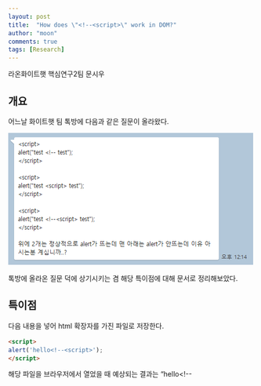 ```yaml
---
layout: post
title:  "How does \"<!--<script>\" work in DOM?"
author: "moon"
comments: true
tags: [Research]
---
```


라온화이트햇 핵심연구2팀 문시우


## 개요

어느날 화이트햇 팀 톡방에 다음과 같은 질문이 올라왔다.

![Untitled](/assets/2022-11-16/Untitled.png)

톡방에 올라온 질문 덕에 상기시키는 겸 해당 특이점에 대해 문서로 정리해보았다.

## 특이점

다음 내용을 넣어 html 확장자를 가진 파일로 저장한다.

```html
<script>
alert('hello<!--<script>');
</script>
```

해당 파일을 브라우저에서 열었을 때 예상되는 결과는 “hello<!--<script>” 메시지가 포함된 alert창이 실행되는 것이지만, 막상 열어보면 아무런 액션이 없는 것을 확인할 수 있다. 

그럼 `<!--<script>` 문자열이 포함된 코드가 실행되지 않을 땐 어떻게 작동하는지 살펴보자.

```html
<script>
function foo(){
	alert("<!--<script>");
}
</script>

<script>
alert(1); // 실행 X
</script>
```

`foo`함수를 호출하지 않았기 때문에, 하단에 위치한 `alert(1)`은 실행될 것으로 예상했지만, 해당 문자열이 포함된 함수 호출 여부와는 관계없이 아무 액션도 없는 것을 확인할 수 있다.

(개발자 도구의 콘솔을 확인해보면 아무런 에러도 발생하지 않는다)

![Untitled](/assets/2022-11-16/Untitled%201.png)

이번엔 파일 내용을 다음과 같이 구성하여 실행해보자.

```
<h1>foo</h1>
<img src onerror=alert(1)>
<script>
	alert(2);
	function a(){
		alert("3<!--<script>");
	}
	alert(4);
	alert(5);
</script>
<img src onerror=alert(6)>!-->
<h1>bar</h1>
```

![Untitled](/assets/2022-11-16/Untitled%202.png)

`<!--<script>` 문자열이 포함된 script태그가 나오기 전까지만 렌더링 및 자바스크립트를 실행해주며 맨 아래의 “bar”는 렌더링 조차 되지 않는다.

그럼 `<!--<script>` 문자열이 나온 이후의 코드가 실행되게 하려면 어떻게 해야할까?
script태그 안에서 `-->`로 닫고서야 다음 코드를 정상적으로 실행시킬 수 있었다.

```jsx
<script>
alert(1);
"<!--<script>"

-->
</script>

<script>
alert(2); // 실행됨
</script>
```

또는

```jsx
<script>
alert(1);
"<!--<script>"
</script>

<script>
-->
</script>

<script>
alert(2); // 실행됨
</script>
```

onload, onerror, onfocus와 같은 `on*` attribute에서도 똑같이 작동하는지 살펴보자.

```jsx
<svg onload='alert("test <!--<script> test")'>
```

![Untitled](/assets/2022-11-16/Untitled%203.png)

script태그 밖에선 영향을 미치지 않는다.

정리해보면

1. script태그 안에 `<!--<script>` 문자열이 있다면 렌더링 및 자바스크립트 실행  X
    
    (’, “, `로 감싸져 있는 상태에서도 작동)
    
2. `<!--<script>`가 삽입된 라인을 지나가지 않더라도 실행 X
3. script태그 안에서 `-->` 가 나와야만 페이지가 정상적으로 작동
4. onload, onerror와 같은 on attribute에서는 영향 X

## 이유

이러한 특이점은 왜 발생할까?

**1. 자바스크립트의 주석 문법**

우선 자바스크립트를 포함한 여타 언어들은 다양한 주석 문법을 갖고있다. 
자바스크립트에서 주로 사용되는 주석으로는 `//`, `/**/` 등이 있으며, HTML에서 주석으로 사용하는 `<!--comment-->` 또한 자바스크립트에서 주석으로 사용할 수 있다.

```jsx
<script>
<!--a--> alert(1); // it doesn't work
alert(2); <!-- executed
alert(3); // executed
</script>
```

위의 코드에서  `<!--`이후에 오는 문자들은 `\n`가 나오기 전까지 문법으로 해석되지 않는다.
* 한 줄 주석으로 활용 가능

**2. 브라우저의 HTML 유효성 검사**

브라우저는 HTML Sanitize라는 다음과 같은 특성을 갖는다.

```jsx
<html><head></head><body><iframe></body></html>
```

파일 내용을 위와 같이 구성한 뒤, 브라우저로 열어보면 페이지에 렌더링되는 내용은 다음과 같다.

![Untitled](/assets/2022-11-16/Untitled%204.png)

브라우저는 똑똑하기 때문에, 개발자가 미처 닫지못한 태그의 유효성을 검사하여 HTML 사양에 따라 닫을 태그는 알아서 닫아주고 렌더링 해준다. 따라서 위 예제에서 `</iframe>` 으로 iframe태그를 닫지 않았음에도, 위와 같이 정상적으로 페이지에 표시된 것을 확인할 수 있다. (이러한 브라우저의 태그 처리 과정을 이용해서 XSS를 발생시킬 수 있는데, 이것을 Mutation XSS 줄여서 mXSS라고 부른다)

아래의 HTML은 브라우저가 어떻게 해석하는지 살펴보자.

```html
<iframe>
<script>
foo = "</iframe><script>//"
alert(1)
</script>
```

**예상하는 결과[1]:**

```
<iframe></iframe>
<script>
foo = "</iframe><script>//"
alert(1)
</script>
```

예상되는 결과 중 첫 번째 결과는 `<script>`가 나오기 전 아직 닫히지 않은 iframe 태그를 닫아준 뒤, script태그 안에 있는 `foo = "<!--</iframe><script>//"` 줄은 정상 코드로 인식하고 아래의 `alert(1)`가 실행되는 것이다.

**예상하는 결과[2]:**

```
<iframe>
<script>
foo = "</iframe><script>//"
alert(1)
</script>
</iframe>
```

예상되는 두 번째 결과는 위와 같이 변수 `foo`에는 아무 내용도 담기지 않고, `alert(1)`도 실행되지 않는 것이다.

**실제 결과:**

![Untitled](/assets/2022-11-16/Untitled%205.png)

![Untitled](/assets/2022-11-16/Untitled%206.png)

`alert(1)`는 정상적으로 실행되며, 변수 `foo`에 아무 값도 담기지 않은 것을 확인할 수 있다.
브라우저는 해당 HTML을 다음과 같이 인식한 것이다.

```
<iframe>
<script>
foo = "</iframe><script>//"
alert(1) // 실행됨
</script>
```

이것은 HTML 해석 표준에 따른 구현이기에, 정상적으로 작동한 게 맞다. (크로미움 계열, 심지어 ie9까지 동일하게 동작함)

그렇다면 `<!--<script>` 문자열은 브라우저에서 어떻게 해석될까?

```jsx
<script>"<!--<script>"</script>
<h1>a</h1>
```

위의 내용을 브라우저로 읽었을 때 DOM은 다음과 같이 구성된다.

![Untitled](/assets/2022-11-16/Untitled%207.png)

좀 더 자세히 보자,

![Untitled](/assets/2022-11-16/Untitled%208.png)

script태그를 닫아주는 `</script>`가 2개 있는것을 확인할 수 있다.
즉, `"<!--<script>"`를 단순 자바스크립트의 문자열로 해석한 것이 아닌, Document 파서에서 실제 열려있는 script태그로 해석하여 `</script>`로 한번 닫아주는 과정이 추가되었다. (`<h1>a</h1>` 또한 출력되지 않는다)

이번엔 임의로 `</script>`를 두번 넣어보았다.

```jsx
<script>a="<!--<script>"</script></script>
<h1>a</h1>
```

![Untitled](/assets/2022-11-16/Untitled%209.png)

페이지에 a가 정상적으로 출력되지만 콘솔을 확인해보면 다음과 같은 에러가 발생한다.

![Untitled](/assets/2022-11-16/Untitled%2010.png)

`</script></script>`에서 앞에 있는 `</script>`를 자바스크립트의 정규식 문법(`/(?:)/`)으로 인식하면서 발생한 에러다. 
즉, `a="<!--<script>"</script>`가 정상적으로 스크립트로 인식되면서 자바스크립트로 실행됐다는 의미다.

우리가 알고있는 사실 중

```jsx
<script>alert(1);
```

이렇게 script태그를 닫아주지 않고 브라우저로 넘겨주면

![Untitled](/assets/2022-11-16/Untitled%2011.png)

`<script>alert(1)</script>`가 정상적으로 완성됨에도 불구하고, 스크립트 실행이 안되는 것을 알고있다. 

이는 브라우저가 문서를 파싱하는 과정에서 script Element의 텍스트는 자바스크립트로 실행될 수 있도록 [HTMLScriptRunner](https://chromium.googlesource.com/chromium/blink/+/b69618018614278cda72077611adc093f460dc57/Source/core/html/parser/HTMLScriptRunner.cpp)에서 처리하는데, 위 결과에서 `</script>`는 나중에 HTML 유효성 검사에서 추가된 태그라 HTMLScriptRunner로 넘겨주지 않았기 때문이다.

1. `<!--<script>`로 인해 Document 파서에서는 script태그가 한번 더 열린 것으로 인식 (버그)
2. script태그는 열려있지만 닫는 태그가 없기 때문에 브라우저는 이를 HTMLScriptRunner로 처리하지 않음. (자바스크립트 엔진으로 넘겨주지 않음)
3. 해당 script Element와 하단에 있는 Element들이 정상적으로 작동, 렌더링되지 않음

아래와 같다고 볼 수 있다.

```jsx
<script>alert(1)
<h1>a</h1>
```

![Untitled](/assets/2022-11-16/Untitled%2012.png)

참 아이러니한 상황이다, `<!--<script>`를 왜 script태그로 인식하는지는 아래 소스코드를 분석하면 알 수 있을 것이다.

[https://chromium.googlesource.com/chromium/blink/+/b69618018614278cda72077611adc093f460dc57/Source/core/html/parser/HTMLDocumentParser.cpp](https://chromium.googlesource.com/chromium/blink/+/b69618018614278cda72077611adc093f460dc57/Source/core/html/parser/HTMLDocumentParser.cpp)

정리해보면 해당 특이점은 브라우저에서 HTML을 파싱하고, 자바스크립트를 실행하고, 주석을 처리하고, DOM을 구성하는 **복잡한 처리 과정에서 발생한 버그**다.

이렇게 얕게나마 `<!--<script>` 특이점에 대해 알아보았다.

이 작동에 대해 좀 더 자세히, 논리적으로 알고싶다면 브라우저의 HTML 파싱, 자바스크립트 파싱 및 실행, 주석 우선순위 등 소스코드를 분석해보며 `<!--<script>`문자열을 브라우저가 어떻게 해석해가는지 파악하면 된다.

HTMLDocumentParser.cpp:[https://chromium.googlesource.com/chromium/blink/+/b69618018614278cda72077611adc093f460dc57/Source/core/html/parser/HTMLDocumentParser.cpp](https://chromium.googlesource.com/chromium/blink/+/b69618018614278cda72077611adc093f460dc57/Source/core/html/parser/HTMLDocumentParser.cpp)

HTMLScriptRunnder.cpp: [https://chromium.googlesource.com/chromium/blink/+/b69618018614278cda72077611adc093f460dc57/Source/core/html/parser/HTMLScriptRunner.cpp](https://chromium.googlesource.com/chromium/blink/+/b69618018614278cda72077611adc093f460dc57/Source/core/html/parser/HTMLScriptRunner.cpp)

누군가 위의 내용을 참고하여 분석글을 올려주면 좋을 거 같다 :)

## `<!--<script>` 을 이용한 Quotes escape 예시

```html
<script>
	foo = "{Input1}";
</script>
<img src="{Input2}">
```

Input1: `<!--<script>`

Input2: `</script><script>alert`XSS`</script>`

```html
<script>
	foo = "<!-- <script>";
</script>
<img src="</script><script>alert`XSS`</script>">
```

![Untitled](/assets/2022-11-16/Untitled%2013.png)

## 특이점을 이용해서 풀어볼 수 있는 문제

### 1. Midnight CTF 2020 → Crossintheroof

풀이는 [https://github.com/Parveshdhull/CTF-Writeups/blob/master/2020/Midnight Sun CTF 2020 Quals/Crossintheroof.md](https://github.com/Parveshdhull/CTF-Writeups/blob/master/2020/Midnight%20Sun%20CTF%202020%20Quals/Crossintheroof.md)

### 2. Sunrin CTF → Sunrin XSS Sanitizer

이를 이용해서 Sunrin CTF 문제를 만들어보았다.

[ctf-web-prob/2022/SUNRIN_CTF/BABY_XSS at master · munsiwoo/ctf-web-prob](https://github.com/munsiwoo/ctf-web-prob/blob/master/2022/SUNRIN_CTF/BABY_XSS)

## 결론

알아두면 써먹을 곳이 있을 거 같은 이상한 버그를 알아보았다.

여담으로 `<!--<script>` 말고 `<!--<script/` 도 사용할 수 있다.

## 참고

[1]: [https://github.com/Parveshdhull/CTF-Writeups/blob/master/2020/Midnight Sun CTF 2020 Quals/Crossintheroof.md](https://github.com/Parveshdhull/CTF-Writeups/blob/master/2020/Midnight%20Sun%20CTF%202020%20Quals/Crossintheroof.md)

[2]: [https://security.stackexchange.com/questions/229289/effect-of-script-tag-inside-html-comment](https://security.stackexchange.com/questions/229289/effect-of-script-tag-inside-html-comment)

[3]: [https://stackoverflow.com/questions/26850250/do-browsers-automatically-insert-missing-html-tags](https://stackoverflow.com/questions/26850250/do-browsers-automatically-insert-missing-html-tags)

[4]: [https://www.hahwul.com/2019/07/08/xss-payload-for-escaping-string-in/](https://www.hahwul.com/2019/07/08/xss-payload-for-escaping-string-in/)

[5]: [https://chromium.googlesource.com/chromium/blink/+/b69618018614278cda72077611adc093f460dc57/Source/core/html/parser/](https://chromium.googlesource.com/chromium/blink/+/b69618018614278cda72077611adc093f460dc57/Source/core/html/parser/HTMLDocumentParser.cpp)
